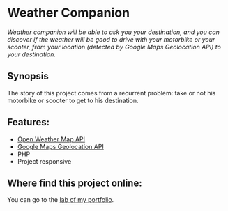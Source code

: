 # Weather Companion

*Weather companion will be able to ask you your destination, and you can discover if the weather will be good to drive with your motorbike or your scooter, from your location (detected by Google Maps Geolocation API) to your destination.* 

## Synopsis
The story of this project comes from a recurrent problem: take or not his motorbike or scooter to get to his destination.

## Features:
- [Open Weather Map API](http://openweathermap.org/forecast5)
- [Google Maps Geolocation API](https://developers.google.com/maps/documentation/geolocation/intro?hl=fr)
- PHP
- Project responsive

## Where find this project online:
You can go to the [lab of my portfolio](http://lab.matthieutoussaint.fr/weather-companion/).
